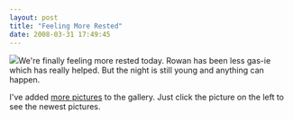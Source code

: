```yaml
---
layout: post
title: "Feeling More Rested"
date: 2008-03-31 17:49:45
---
```

[![](http://thecave.smugmug.com/photos/273118043_RhTQ9-Th.jpg)](http://thecave.smugmug.com/gallery/4615148_NzmTU/5/273118043_RhTQ9)We're finally feeling more rested today. Rowan has been less gas-ie which has really helped. But the night is still young and anything can happen.

I've added [more pictures](http://thecave.smugmug.com/gallery/4615148_NzmTU/5/273118043_RhTQ9) to the gallery. Just click the picture on the left to see the newest pictures.
